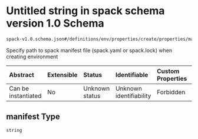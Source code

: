 # Untitled string in spack schema version 1.0 Schema

```txt
spack-v1.0.schema.json#/definitions/env/properties/create/properties/manifest
```

Specify path to spack manifest file (spack.yaml or spack.lock) when creating environment

| Abstract            | Extensible | Status         | Identifiable            | Custom Properties | Additional Properties | Access Restrictions | Defined In                                                                      |
| :------------------ | :--------- | :------------- | :---------------------- | :---------------- | :-------------------- | :------------------ | :------------------------------------------------------------------------------ |
| Can be instantiated | No         | Unknown status | Unknown identifiability | Forbidden         | Allowed               | none                | [spack-v1.0.schema.json*](../out/spack-v1.0.schema.json "open original schema") |

## manifest Type

`string`
